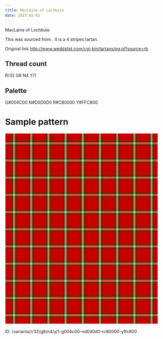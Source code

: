 ```yaml
---
title: MacLaine of Lochbuie
date: 2023-02-02
---
```

MacLaine of Lochbuie

This was sourced from <no value>.  It is a 4 stripes tartan.

Original link http://www.weddslist.com/cgi-bin/tartans/pg.pl?source=rb

## Thread count
R/32 G8 N4 Y/1

## Palette
G#004C00 N#D0D0D0 R#C80000 Y#FFC800

# Sample pattern

![Tartan detail](tartan.png "R/32 G8 N4 Y/1 tartan")

ID: /variants/r/32/g8/n4/y/1-g004c00-nd0d0d0-rc80000-yffc800